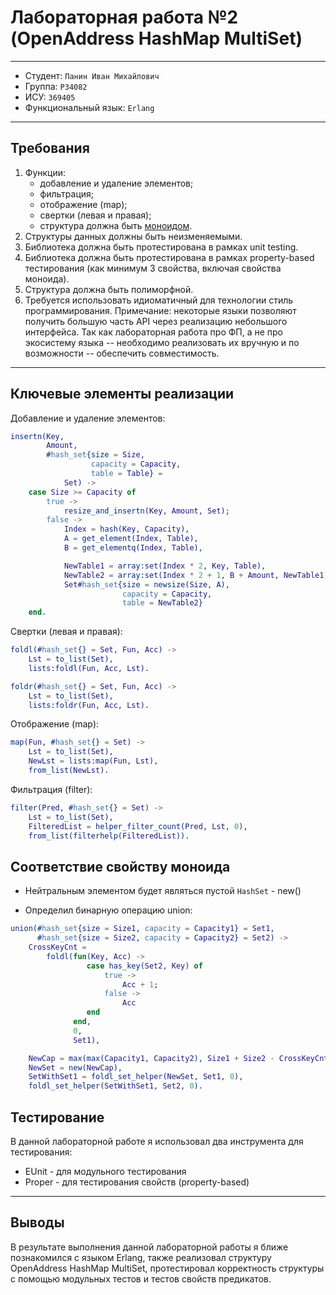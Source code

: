 # Лабораторная работа №2 (OpenAddress HashMap MultiSet)

---

* Студент: `Панин Иван Михайлович`
* Группа: `P34082`
* ИСУ: `369405`
* Функциональный язык: `Erlang`

--- 

## Требования

1. Функции:
    - добавление и удаление элементов;
    - фильтрация;
    - отображение (map);
    - свертки (левая и правая);
    - структура должна быть [моноидом](https://ru.m.wikipedia.org/wiki/Моноид).
2. Структуры данных должны быть неизменяемыми.
3. Библиотека должна быть протестирована в рамках unit testing.
4. Библиотека должна быть протестирована в рамках property-based тестирования (как минимум 3 свойства, включая свойства моноида).
5. Структура должна быть полиморфной.
6. Требуется использовать идиоматичный для технологии стиль программирования. Примечание: некоторые языки позволяют получить большую часть API через реализацию небольшого интерфейса. Так как лабораторная работа про ФП, а не про экосистему языка -- необходимо реализовать их вручную и по возможности -- обеспечить совместимость.

--- 

## Ключевые элементы реализации

Добавление и удаление элементов:
```erlang
insertn(Key,
        Amount,
        #hash_set{size = Size,
                  capacity = Capacity,
                  table = Table} =
            Set) ->
    case Size >= Capacity of
        true ->
            resize_and_insertn(Key, Amount, Set);
        false ->
            Index = hash(Key, Capacity),
            A = get_element(Index, Table),
            B = get_elementq(Index, Table),

            NewTable1 = array:set(Index * 2, Key, Table),
            NewTable2 = array:set(Index * 2 + 1, B + Amount, NewTable1),
            Set#hash_set{size = newsize(Size, A),
                         capacity = Capacity,
                         table = NewTable2}
    end.
```
Свертки (левая и правая):
```erlang
foldl(#hash_set{} = Set, Fun, Acc) ->
    Lst = to_list(Set),
    lists:foldl(Fun, Acc, Lst).

foldr(#hash_set{} = Set, Fun, Acc) ->
    Lst = to_list(Set),
    lists:foldr(Fun, Acc, Lst).
```

Отображение (map):
```erlang
map(Fun, #hash_set{} = Set) ->
    Lst = to_list(Set),
    NewLst = lists:map(Fun, Lst),
    from_list(NewLst).
```
Фильтрация (filter):
```erlang
filter(Pred, #hash_set{} = Set) ->
    Lst = to_list(Set),
    FilteredList = helper_filter_count(Pred, Lst, 0),
    from_list(filterhelp(FilteredList)).

```

## Соответствие свойству моноида
- Нейтральным элементом будет являться пустой `HashSet` - new()

- Определил бинарную операцию union:
```erlang
union(#hash_set{size = Size1, capacity = Capacity1} = Set1,
      #hash_set{size = Size2, capacity = Capacity2} = Set2) ->
    CrossKeyCnt =
        foldl(fun(Key, Acc) ->
                 case has_key(Set2, Key) of
                     true ->
                         Acc + 1;
                     false ->
                         Acc
                 end
              end,
              0,
              Set1),

    NewCap = max(max(Capacity1, Capacity2), Size1 + Size2 - CrossKeyCnt),
    NewSet = new(NewCap),
    SetWithSet1 = foldl_set_helper(NewSet, Set1, 0),
    foldl_set_helper(SetWithSet1, Set2, 0).
```

## Тестирование

В данной лабораторной работе я использовал два инструмента для тестирования:

- EUnit - для модульного тестирования
- Proper - для тестирования свойств (property-based)

---

## Выводы

В результате выполнения данной лабораторной работы я ближе познакомился 
с языком Erlang, также реализовал структуру OpenAddress HashMap MultiSet, протестировал корректность структуры с помощью модульных тестов и тестов свойств предикатов.
